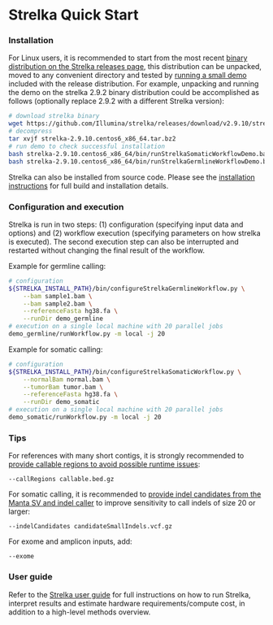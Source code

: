 Strelka Quick Start
====================

[releases]:https://github.com/Illumina/strelka/releases

### Installation
For Linux users, it is recommended to start from the most recent
[binary distribution on the Strelka releases page][releases], this
distribution can be unpacked, moved to any convenient directory and
tested by [running a small demo](installation.md#demo)
included with the release distribution. For example, unpacking and running
the demo on the strelka 2.9.2 binary distribution could be accomplished as follows
(optionally replace 2.9.2 with a different Strelka version):
```bash
# download strelka binary
wget https://github.com/Illumina/strelka/releases/download/v2.9.10/strelka-2.9.10.centos6_x86_64.tar.bz2
# decompress
tar xvjf strelka-2.9.10.centos6_x86_64.tar.bz2
# run demo to check successful installation
bash strelka-2.9.10.centos6_x86_64/bin/runStrelkaSomaticWorkflowDemo.bash
bash strelka-2.9.10.centos6_x86_64/bin/runStrelkaGermlineWorkflowDemo.bash
```

Strelka can also be installed from source code. Please see the [installation instructions](installation.md)
for full build and installation details.

### Configuration and execution

Strelka is run in two steps: (1) configuration (specifying input data and options) and
(2) workflow execution (specifying parameters on how strelka is executed). The second execution step can also be interrupted and restarted without changing the final result of the workflow.

Example for germline calling:
```bash
# configuration
${STRELKA_INSTALL_PATH}/bin/configureStrelkaGermlineWorkflow.py \
    --bam sample1.bam \
    --bam sample2.bam \
    --referenceFasta hg38.fa \
    --runDir demo_germline
# execution on a single local machine with 20 parallel jobs
demo_germline/runWorkflow.py -m local -j 20
```

Example for somatic calling:
```bash
# configuration
${STRELKA_INSTALL_PATH}/bin/configureStrelkaSomaticWorkflow.py \
    --normalBam normal.bam \
    --tumorBam tumor.bam \
    --referenceFasta hg38.fa \
    --runDir demo_somatic
# execution on a single local machine with 20 parallel jobs
demo_somatic/runWorkflow.py -m local -j 20
```

[excludeContigs]:README.md#improving-runtime-for-references-with-many-short-contigs-such-as-grch38
[mantaCandidates]: README.md#somatic-configuration-example

### Tips

For references with many short contigs, it is strongly recommended to
[provide callable regions to avoid possible runtime issues][excludeContigs]:

    --callRegions callable.bed.gz


For somatic calling, it is recommended to [provide indel candidates from the Manta SV and indel caller][mantaCandidates]
to improve sensitivity to call indels of size 20 or larger:

    --indelCandidates candidateSmallIndels.vcf.gz

For exome and amplicon inputs, add:

    --exome

### User guide

[UserGuide]: README.md
Refer to the [Strelka user guide][UserGuide] for full instructions on how to run Strelka,
interpret results and estimate hardware requirements/compute cost,
in addition to a high-level methods overview.
